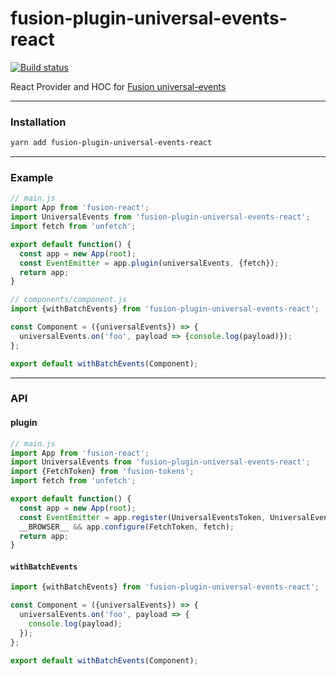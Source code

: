 # fusion-plugin-universal-events-react

[![Build status](https://badge.buildkite.com/eb8bd80c4893a29521d5f7070f73a199ab8e941ae422adb4b8.svg?branch=master)](https://buildkite.com/uberopensource/fusion-plugin-universal-events-react)

React Provider and HOC for [Fusion universal-events](https://github.com/fusionjs/fusion-plugin-universal-events)

---

### Installation

```sh
yarn add fusion-plugin-universal-events-react
```

---

### Example

```js
// main.js
import App from 'fusion-react';
import UniversalEvents from 'fusion-plugin-universal-events-react';
import fetch from 'unfetch';

export default function() {
  const app = new App(root);
  const EventEmitter = app.plugin(universalEvents, {fetch});
  return app;
}

// components/component.js
import {withBatchEvents} from 'fusion-plugin-universal-events-react';

const Component = ({universalEvents}) => {
  universalEvents.on('foo', payload => {console.log(payload)});
};

export default withBatchEvents(Component);
```

---

### API

#### plugin

```js
// main.js
import App from 'fusion-react';
import UniversalEvents from 'fusion-plugin-universal-events-react';
import {FetchToken} from 'fusion-tokens';
import fetch from 'unfetch';

export default function() {
  const app = new App(root);
  const EventEmitter = app.register(UniversalEventsToken, UniversalEvents);
  __BROWSER__ && app.configure(FetchToken, fetch);
  return app;
}
```

#### `withBatchEvents`

```js
import {withBatchEvents} from 'fusion-plugin-universal-events-react';

const Component = ({universalEvents}) => {
  universalEvents.on('foo', payload => {
    console.log(payload);
  });
};

export default withBatchEvents(Component);
```
